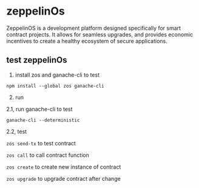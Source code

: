 # zeppelinOs

ZeppelinOS is a development platform designed specifically for smart contract projects. It allows for seamless upgrades, and provides economic incentives to create a healthy ecosystem of secure applications.

## test zeppelinOs

1. install zos and ganache-cli to test

`npm install --global zos ganache-cli`

2. run

2.1, run ganache-cli to test

`ganache-cli --deterministic`

2.2, test

`zos send-tx` to test contract

`zos call` to call contract function

`zos create` to create new instance of contract

`zos upgrade` to upgrade contract after change
